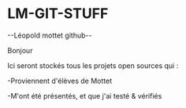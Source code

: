 # LM-GIT-STUFF
--Léopold mottet github--

Bonjour

Ici seront stockés tous les projets open sources qui :

-Proviennent d'élèves de Mottet


-M'ont été présentés, et que j'ai testé & vérifiés
